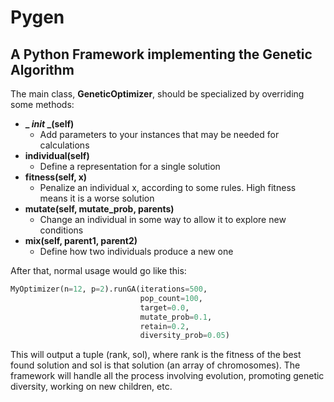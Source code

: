 # **Pygen**
## **A Python Framework implementing the Genetic Algorithm**

The main class, **GeneticOptimizer**, should be specialized by overriding some 
methods:

- **_ _init_ _(self)** 
    - Add parameters to your instances that may be needed for calculations
- **individual(self)**
    - Define a representation for a single solution
- **fitness(self, x)**
    - Penalize an individual x, according to some rules. High fitness means
    it is a worse solution
- **mutate(self, mutate_prob, parents)**
    - Change an individual in some way to allow it to explore new conditions
- **mix(self, parent1, parent2)**
    - Define how two individuals produce a new one

After that, normal usage would go like this:
```python
MyOptimizer(n=12, p=2).runGA(iterations=500,
                             pop_count=100,
                             target=0.0,
                             mutate_prob=0.1,
                             retain=0.2,
                             diversity_prob=0.05)
```
This will output a tuple (rank, sol), where rank is the fitness of the best
found solution and sol is that solution (an array of chromosomes).
The framework will handle all the process involving evolution, promoting
genetic diversity, working on new children, etc.